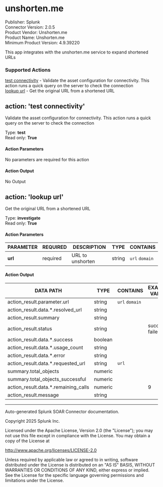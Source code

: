 # unshorten.me

Publisher: Splunk \
Connector Version: 2.0.5 \
Product Vendor: Unshorten.me \
Product Name: Unshorten.me \
Minimum Product Version: 4.9.39220

This app integrates with the unshorten.me service to expand shortened URLs

### Supported Actions

[test connectivity](#action-test-connectivity) - Validate the asset configuration for connectivity. This action runs a quick query on the server to check the connection \
[lookup url](#action-lookup-url) - Get the original URL from a shortened URL

## action: 'test connectivity'

Validate the asset configuration for connectivity. This action runs a quick query on the server to check the connection

Type: **test** \
Read only: **True**

#### Action Parameters

No parameters are required for this action

#### Action Output

No Output

## action: 'lookup url'

Get the original URL from a shortened URL

Type: **investigate** \
Read only: **True**

#### Action Parameters

PARAMETER | REQUIRED | DESCRIPTION | TYPE | CONTAINS
--------- | -------- | ----------- | ---- | --------
**url** | required | URL to unshorten | string | `url` `domain` |

#### Action Output

DATA PATH | TYPE | CONTAINS | EXAMPLE VALUES
--------- | ---- | -------- | --------------
action_result.parameter.url | string | `url` `domain` | |
action_result.data.\*.resolved_url | string | | |
action_result.summary | string | | |
action_result.status | string | | success failed |
action_result.data.\*.success | boolean | | |
action_result.data.\*.usage_count | string | | |
action_result.data.\*.error | string | | |
action_result.data.\*.requested_url | string | `url` | |
summary.total_objects | numeric | | |
summary.total_objects_successful | numeric | | |
action_result.data.\*.remaining_calls | numeric | | 9 |
action_result.message | string | | |

______________________________________________________________________

Auto-generated Splunk SOAR Connector documentation.

Copyright 2025 Splunk Inc.

Licensed under the Apache License, Version 2.0 (the "License");
you may not use this file except in compliance with the License.
You may obtain a copy of the License at

http://www.apache.org/licenses/LICENSE-2.0

Unless required by applicable law or agreed to in writing,
software distributed under the License is distributed on an "AS IS" BASIS,
WITHOUT WARRANTIES OR CONDITIONS OF ANY KIND, either express or implied.
See the License for the specific language governing permissions and limitations under the License.

